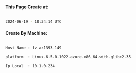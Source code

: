 
   
#### This Page Create at:

```bash

2024-06-19 - 18:34:14 UTC

```

#### Create By Machine:

```bash

Host Name : fv-az1393-149

platform  : Linux-6.5.0-1022-azure-x86_64-with-glibc2.35

Ip Local  : 10.1.0.234

```

